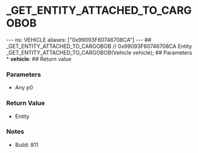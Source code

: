 # _GET_ENTITY_ATTACHED_TO_CARGOBOB

--- ns: VEHICLE aliases: ["0x99093F60746708CA"] --- ## _GET_ENTITY_ATTACHED_TO_CARGOBOB  // 0x99093F60746708CA Entity _GET_ENTITY_ATTACHED_TO_CARGOBOB(Vehicle vehicle);  ## Parameters * **vehicle**:  ## Return value

### Parameters
* Any p0

### Return Value
* Entity

### Notes
* Build: 811

